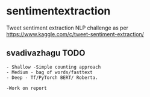 # sentimentextraction
Tweet sentiment extraction NLP challenge as per https://www.kaggle.com/c/tweet-sentiment-extraction/

## svadivazhagu TODO
	- Shallow -Simple counting approach
	- Medium - bag of words/fasttext
	- Deep - Tf/PyTorch BERT/ Roberta.
	
	-Work on report
